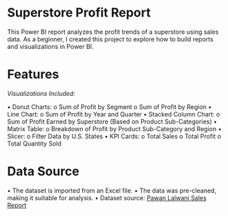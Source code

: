 # Superstore Profit Report
This Power BI report analyzes the profit trends of a superstore using sales data. As a beginner, I created this project to explore how to build reports and visualizations in Power BI.

# Features
*Visualizations Included:*

•	Donut Charts: 
o	Sum of Profit by Segment
o	Sum of Profit by Region
•	Line Chart: 
o	Sum of Profit by Year and Quarter
•	Stacked Column Chart: 
o	Sum of Profit Earned by Superstore (Based on Product Sub-Categories)
•	Matrix Table: 
o	Breakdown of Profit by Product Sub-Category and Region
•	Slicer: 
o	Filter Data by U.S. States
•	KPI Cards: 
o	Total Sales
o	Total Profit
o	Total Quantity Sold

# Data Source
•	The dataset is imported from an Excel file.
•	The data was pre-cleaned, making it suitable for analysis.
•	Dataset source: [Pawan Lalwani Sales Report](https://codolog.in/pawan-lalwani-sales-report-in-power-bi/?i=1)  



